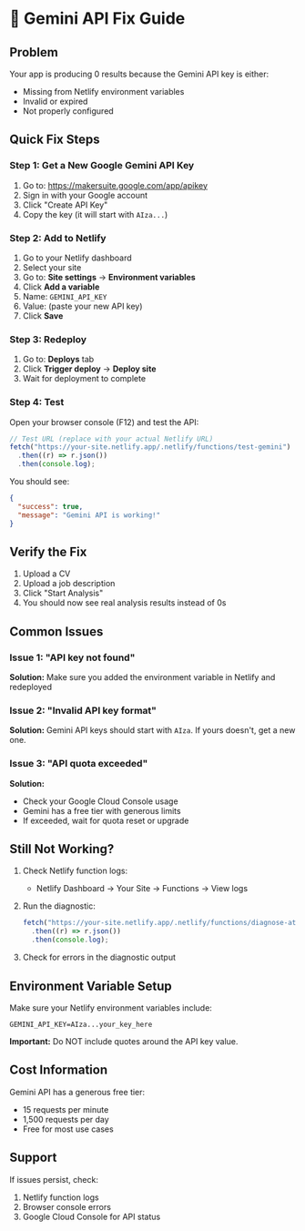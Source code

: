 # 🔧 Gemini API Fix Guide

## Problem

Your app is producing 0 results because the Gemini API key is either:

- Missing from Netlify environment variables
- Invalid or expired
- Not properly configured

## Quick Fix Steps

### Step 1: Get a New Google Gemini API Key

1. Go to: https://makersuite.google.com/app/apikey
2. Sign in with your Google account
3. Click "Create API Key"
4. Copy the key (it will start with `AIza...`)

### Step 2: Add to Netlify

1. Go to your Netlify dashboard
2. Select your site
3. Go to: **Site settings** → **Environment variables**
4. Click **Add a variable**
5. Name: `GEMINI_API_KEY`
6. Value: (paste your new API key)
7. Click **Save**

### Step 3: Redeploy

1. Go to: **Deploys** tab
2. Click **Trigger deploy** → **Deploy site**
3. Wait for deployment to complete

### Step 4: Test

Open your browser console (F12) and test the API:

```javascript
// Test URL (replace with your actual Netlify URL)
fetch("https://your-site.netlify.app/.netlify/functions/test-gemini")
  .then((r) => r.json())
  .then(console.log);
```

You should see:

```json
{
  "success": true,
  "message": "Gemini API is working!"
}
```

## Verify the Fix

1. Upload a CV
2. Upload a job description
3. Click "Start Analysis"
4. You should now see real analysis results instead of 0s

## Common Issues

### Issue 1: "API key not found"

**Solution:** Make sure you added the environment variable in Netlify and redeployed

### Issue 2: "Invalid API key format"

**Solution:** Gemini API keys should start with `AIza`. If yours doesn't, get a new one.

### Issue 3: "API quota exceeded"

**Solution:**

- Check your Google Cloud Console usage
- Gemini has a free tier with generous limits
- If exceeded, wait for quota reset or upgrade

## Still Not Working?

1. Check Netlify function logs:

   - Netlify Dashboard → Your Site → Functions → View logs

2. Run the diagnostic:

   ```javascript
   fetch("https://your-site.netlify.app/.netlify/functions/diagnose-ats")
     .then((r) => r.json())
     .then(console.log);
   ```

3. Check for errors in the diagnostic output

## Environment Variable Setup

Make sure your Netlify environment variables include:

```
GEMINI_API_KEY=AIza...your_key_here
```

**Important:** Do NOT include quotes around the API key value.

## Cost Information

Gemini API has a generous free tier:

- 15 requests per minute
- 1,500 requests per day
- Free for most use cases

## Support

If issues persist, check:

1. Netlify function logs
2. Browser console errors
3. Google Cloud Console for API status
